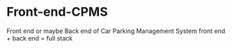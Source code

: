 # Front-end-CPMS
Front end or maybe Back end of Car Parking Management System
front end + back end = full stack
